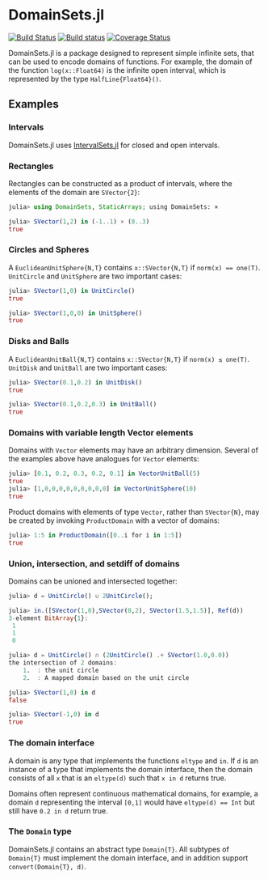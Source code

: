 # DomainSets.jl

[![Build Status](https://travis-ci.org/JuliaApproximation/DomainSets.jl.svg?branch=master)](https://travis-ci.org/JuliaApproximation/DomainSets.jl)
[![Build status](https://ci.appveyor.com/api/projects/status/gc75y13g0kerxll8?svg=true)](https://ci.appveyor.com/project/dlfivefifty/domainsets-jl)
[![Coverage Status](https://coveralls.io/repos/github/JuliaApproximation/DomainSets.jl/badge.svg)](https://coveralls.io/github/JuliaApproximation/DomainSets.jl)


DomainSets.jl is a package designed to represent simple infinite sets, that
can be used to encode domains of functions. For example, the domain of the
function `log(x::Float64)` is the infinite open interval, which is represented
by the type `HalfLine{Float64}()`.

## Examples

### Intervals

DomainSets.jl uses [IntervalSets.jl](https://github.com/JuliaMath/IntervalSets.jl) for closed and open intervals.

### Rectangles

Rectangles can be constructed as a product of intervals, where the elements of the domain
are `SVector{2}`:

```julia
julia> using DomainSets, StaticArrays; using DomainSets: ×

julia> SVector(1,2) in (-1..1) × (0..3)
true
```

### Circles and Spheres

A `EuclideanUnitSphere{N,T}`  contains `x::SVector{N,T}` if `norm(x) == one(T)`. `UnitCircle` and `UnitSphere` are two important cases:
```julia
julia> SVector(1,0) in UnitCircle()
true

julia> SVector(1,0,0) in UnitSphere()
true
```

### Disks and Balls

A `EuclideanUnitBall{N,T}`  contains `x::SVector{N,T}` if `norm(x) ≤ one(T)`. `UnitDisk` and `UnitBall` are two important cases:
```julia
julia> SVector(0.1,0.2) in UnitDisk()
true

julia> SVector(0.1,0.2,0.3) in UnitBall()
true
```

### Domains with variable length Vector elements

Domains with `Vector` elements may have an arbitrary dimension. Several of the
examples above have analogues for `Vector` elements:
```julia
julia> [0.1, 0.2, 0.3, 0.2, 0.1] in VectorUnitBall(5)
true
julia> [1,0,0,0,0,0,0,0,0,0] in VectorUnitSphere(10)
true
```
Product domains with elements of type `Vector`, rather than `SVector{N}`, may
be created by invoking `ProductDomain` with a vector of domains:
```julia
julia> 1:5 in ProductDomain([0..i for i in 1:5])
true
```

### Union, intersection, and setdiff of domains

Domains can be unioned and intersected together:
```julia
julia> d = UnitCircle() ∪ 2UnitCircle();

julia> in.([SVector(1,0),SVector(0,2), SVector(1.5,1.5)], Ref(d))
3-element BitArray{1}:
 1
 1
 0

julia> d = UnitCircle() ∩ (2UnitCircle() .+ SVector(1.0,0.0))
the intersection of 2 domains:
	1.	: the unit circle
	2.	: A mapped domain based on the unit circle

julia> SVector(1,0) in d
false

julia> SVector(-1,0) in d
true
```

### The domain interface

A domain is any type that implements the functions `eltype` and `in`. If
`d` is an instance of a type that implements the domain interface, then
the domain consists of all `x` that is an `eltype(d)` such that `x in d`
returns true.

Domains often represent continuous mathematical domains, for example, a domain
`d`  representing the interval `[0,1]` would have `eltype(d) == Int` but still
have `0.2 in d` return true.

### The `Domain` type

DomainSets.jl contains an abstract type `Domain{T}`. All subtypes of `Domain{T}`
must implement the domain interface, and in addition support `convert(Domain{T}, d)`.
